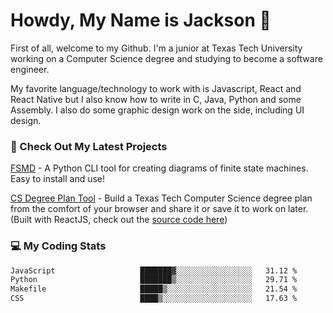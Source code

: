 # Howdy, My Name is Jackson 🤠

First of all, welcome to my Github. I'm a junior at Texas Tech University working on a Computer Science degree and studying to become a software engineer.

My favorite language/technology to work with is Javascript, React and React Native but I also know how to write in C, Java, Python and some Assembly. 
I also do some graphic design work on the side, including UI design.

### 🔨 Check Out My Latest Projects
[FSMD](https://github.com/jaxcksn/FSMD) - A Python CLI tool for creating diagrams of finite state machines. Easy to install and use!

[CS Degree Plan Tool](https://csplan.jaxcksn.dev/) - Build a Texas Tech Computer Science degree plan from the comfort of your browser and share it or save it to work on later. (Built with ReactJS, check out the [source code here](https://github.com/jaxcksn/CompSciDegreePlan))

<!---
jaxcksn/jaxcksn is a ✨ special ✨ repository because its `README.md` (this file) appears on your GitHub profile.
You can click the Preview link to take a look at your changes.
--->

### 💻 My Coding Stats
<!--START_SECTION:waka-->

```txt
JavaScript                   ███████▓░░░░░░░░░░░░░░░░░   31.12 %
Python                       ███████▒░░░░░░░░░░░░░░░░░   29.71 %
Makefile                     █████▒░░░░░░░░░░░░░░░░░░░   21.54 %
CSS                          ████▒░░░░░░░░░░░░░░░░░░░░   17.63 %
```

<!--END_SECTION:waka-->

